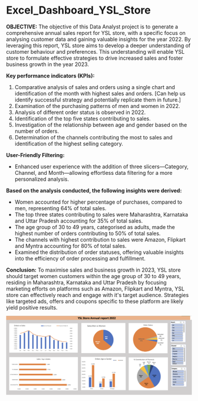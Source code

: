 # Excel_Dashboard_YSL_Store
**OBJECTIVE:**
The objective of this Data Analyst project is to generate a comprehensive annual sales report for YSL store, with a specific focus on analysing customer data and gaining valuable insights for the year 2022. By leveraging this report, YSL store aims to develop a deeper understanding of customer behaviour and preferences. This understanding will enable YSL store to formulate effective strategies to drive increased sales and foster business growth in the year 2023.

**Key performance indicators (KPIs):**
1. Comparative analysis of sales and orders using a single chart and identification of the month with highest sales and orders. [Can help us identify successful strategy and potentially replicate them in future.]
2. Examination of the purchasing patterns of men and women in 2022.
3. Analysis of different order status is observed in 2022.
4. Identification of the top five states contributing to sales.
5. Investigation of the relationship between age and gender based on the number of orders.
6. Determination of the channels contributing the most to sales and identification of the highest selling category.

**User-Friendly Filtering:**
- Enhanced user experience with the addition of three slicers—Category, Channel, and Month—allowing effortless data filtering for a more personalized analysis.

**Based on the analysis conducted, the following insights were derived:**
- Women accounted for higher percentage of purchases, compared to men, representing 64% of total sales.
- The top three states contributing to sales were Maharashtra, Karnataka and Uttar Pradesh accounting for 35% of total sales.
- The age group of 30 to 49 years, categorised as adults, made the highest number of orders contributing to 50% of total sales.
- The channels with highest contribution to sales were Amazon, Flipkart and Myntra accounting for 80% of total sales.
- Examined the distribution of order statuses, offering valuable insights into the efficiency of order processing and fulfillment.


**Conclusion:**
To maximise sales and business growth in 2023, YSL store should target women customers within the age group of 30 to 49 years, residing in Maharashtra, Karnataka and Uttar Pradesh by focusing marketing efforts on platforms such as Amazon, Flipkart and Myntra, YSL store can effectively reach and engage with it's target audience. Strategies like targeted ads, offers and coupons specific to these platform are likely yield positive results.


![Dashboard Preview](https://github.com/RanjoshChoudhary/Excel_Dashboard_YSL_Store/blob/main/Dashboard.png)
